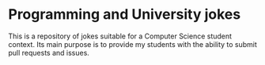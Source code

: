 # Programming and University jokes

This is a repository of jokes suitable for a Computer Science student context. Its main purpose is to provide my students with the ability to submit pull requests and issues.

